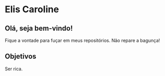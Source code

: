 # Elis Caroline 

## Olá, seja bem-vindo!

Fique a vontade para fuçar em meus repositórios. Não repare a bagunça!

## Objetivos 

Ser rica. 